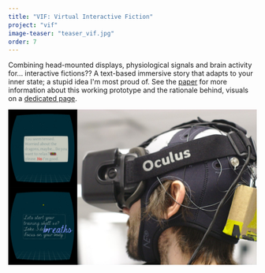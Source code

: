 ```yaml
---
title: "VIF: Virtual Interactive Fiction"
project: "vif"
image-teaser: "teaser_vif.jpg"
order: 7
---
```


Combining head-mounted displays, physiological signals and brain activity for... interactive fictions?? A text-based immersive story that adapts to your inner state; a stupid idea I'm most proud of. See the [paper](https://hal.inria.fr/hal-01305799) for more information about this working prototype and the rationale behind, visuals on a [dedicated page](http://phd.jfrey.info/vif/).

![An interactive story in virtual reality that adapts to your inner states.](/images/vif/teaser_vif_full.jpg)
